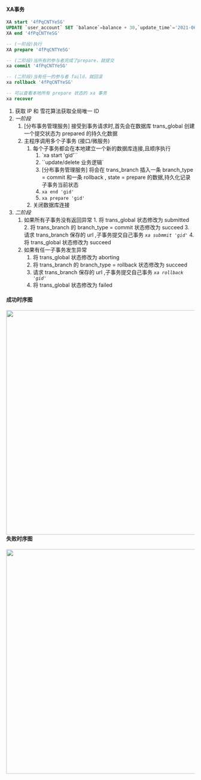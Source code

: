 #### XA事务

```sql
XA start '4fPqCNTYeSG'
UPDATE `user_account` SET `balance`=balance + 30,`update_time`='2021-06-09 11:50:42.438' WHERE user_id = '1'
XA end '4fPqCNTYeSG'

-- (一阶段)执行
XA prepare '4fPqCNTYeSG'

-- (二阶段)当所有的参与者完成了prepare，就提交
xa commit '4fPqCNTYeSG'

-- (二阶段)当有任一的参与者 faild，就回滚
xa rollback '4fPqCNTYeSG'

-- 可以查看本地所有 prepare 状态的 xa 事务
xa recover 
```



1. 获取 IP 和 雪花算法获取全局唯一 ID
2. *一阶段*
   1.  [分布事务管理服务] 接受到事务请求时,首先会在数据库 trans_global 创建一个提交状态为 prepared 的持久化数据
   2. 主程序调用多个子事务 (接口/微服务)
      1. 每个子事务都会在本地建立一个新的数据库连接,且顺序执行
         1.  `xa start 'gid'``
         2. ``update/delete 业务逻辑` 
         3.  [分布事务管理服务] 将会在 trans_branch 插入一条 branch_type = commit 和一条 rollback , state = prepare 的数据,持久化记录子事务当前状态
         4.  `xa end 'gid'` 
         5.  `xa prepare 'gid'`
      2. 关闭数据库连接
3. *二阶段*
    1.  如果所有子事务没有返回异常
       1.  将 trans_global 状态修改为 submitted
       2.  将 trans_branch 的 branch_type = commit 状态修改为 succeed
       3.  请求 trans_branch  保存的 url ,子事务提交自己事务 *`xa submmit 'gid'`*
       4.  将 trans_global 状态修改为 succeed
    2.  如果有任一子事务发生异常
        1.  将 trans_global 状态修改为 aborting
        2.  将 trans_branch 的 branch_type = rollback 状态修改为 succeed
        3.  请求 trans_branch  保存的 url ,子事务提交自己事务 *`xa rollback 'gid'`*
        4.  将 trans_global 状态修改为 failed

#### 成功时序图

<img src="http://tc.masterjoy.top/typory/xa_normal.5a0ce600.jpg"  width="600" style="float:left"/>

#### 失败时序图

<img src="http://tc.masterjoy.top/typory/xa_rollback.dccc3558.jpg"  width="600" style="float:left"/>


